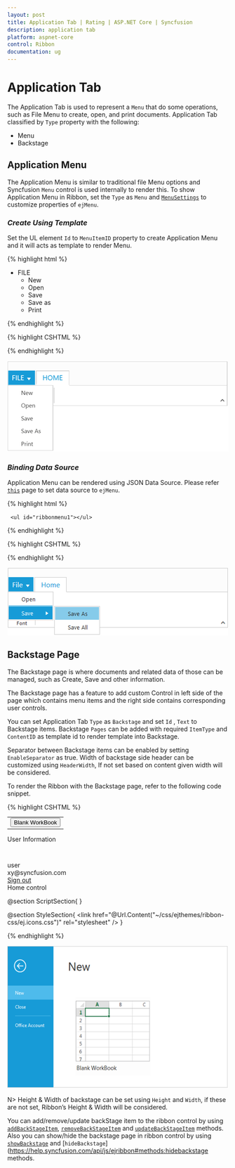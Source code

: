 ```yaml
---
layout: post
title: Application Tab | Rating | ASP.NET Core | Syncfusion
description: application tab
platform: aspnet-core
control: Ribbon
documentation: ug
---
```


# Application Tab 

The Application Tab is used to represent a `Menu` that do some operations, such as File Menu to create, open, and print documents. Application Tab classified by `Type` property with the following:

*	Menu
*	Backstage

## Application Menu

The Application Menu is similar to traditional file Menu options and Syncfusion `Menu` control is used internally to render this. To show Application Menu in Ribbon, set the `Type` as `Menu` and [`MenuSettings`](https://help.syncfusion.com/aspnet-core/menu/getting-started) to customize properties of `ejMenu`.

### _Create Using Template_

Set the UL element `Id` to `MenuItemID` property to create Application Menu and it will acts as template to render Menu.

{% highlight html %}

   <ul id="ribbonmenu">
        <li>
            <a>FILE</a>
            <ul>
                <li><a>New</a></li>
                <li><a>Open</a></li>
                <li><a>Save</a></li>
                <li><a>Save as</a></li>
                <li><a>Print</a></li>
            </ul>
        </li>
   </ul>

{% endhighlight  %}

{% highlight CSHTML %}

  <ej-ribbon id="defaultRibbon" width="500px">
     <e-application-tab type=Menu menu-item-id="ribbonmenu">
        <e-menu-settings open-on-click="true">
        </e-menu-settings>
     </e-application-tab>
     <e-tabs>
          <e-tab id="home" text="HOME">
            <e-groups>
                <e-group text="New" align-type=Rows content-id="Contents" type="custom">
                    <e-content>
                        <e-contents>
                            <e-content-groups>
                                <e-content-group id="new" text="New">
                                    <e-button-settings image-position="ImageTop" content-type="ImageOnly" prefix-icon="e-icon e-ribbon e-print">
                                    </e-button-settings>
                                </e-content-group>
                            </e-content-groups>
                        </e-contents>
                    </e-content>
                </e-group>
            </e-groups>
        </e-tab> 
     </e-tabs>
  </ej-ribbon>
    
{% endhighlight  %}

![](Application-Tab_images/Createusingtemplate_img1.png)

### _Binding Data Source_

Application Menu can be rendered using JSON Data Source. Please refer [`this`](http://help.syncfusion.com/aspnetmvc/menu/data-binding) page to set data source to `ejMenu`.

{% highlight html %}

     <ul id="ribbonmenu1"></ul>
    
{% endhighlight  %}

{% highlight CSHTML %}

  <ej-ribbon id="defaultRibbon" width="500px">
        <e-application-tab type=Menu menu-item-id="ribbonmenu1">
            <e-menu-settings open-on-click="true">
            </e-menu-settings>
        </e-application-tab>
        <e-tabs>
            <e-tab id="home" text="HOME">
                <e-groups>
                    <e-group text="Font">
                        <e-content>
                            <e-contents>
                                <e-content-groups>
                                    <e-content-group id="bold" text="Bold" is-big="true">
                                        <e-button-settings content-type="ImageOnly" prefix-icon="e-icon e-ribbon e-bold">
                                        </e-button-settings>
                                    </e-content-group>
                                </e-content-groups>
                            </e-contents>
                        </e-content>
                    </e-group>
                </e-groups>
            </e-tab>
        </e-tabs>
   </ej-ribbon>

<script type="text/javascript">
		var data = [{
			id: 1,
			text: "File",
			parentId: null
		}, {
			id: 11,
			parentId: 1,
			text: "Open"
		}, {
			id: 12,
			parentId: 1,
			text: "Save"
		}, {
			id: 121,
			parentId: 12,
			text: "Save As"
		}, {
			id: 122,
			parentId: 12,
			text: "Save All"
		}];
		$(function() {
			$("#ribbonmenu1").ejMenu({
				fields: {
					dataSource: data,
					id: "id",
					parentId: "parentId",
					text: "text"
				}
			})
		});
</script>
      
{% endhighlight  %}
 

![](Application-Tab_images/Bindingdatasource_img2.png)

## Backstage Page

The Backstage page is where documents and related data of those can be managed, such as Create, Save and other information.

The Backstage page has a feature to add custom Control in left side of the page which contains menu items and the right side contains corresponding user controls. 

You can set Application Tab `Type` as `Backstage` and set `Id` , `Text` to Backstage items. Backstage `Pages` can be added with required `ItemType` and `ContentID` as template id to render template into Backstage.
  
Separator between Backstage items can be enabled by setting `EnableSeparator` as true. Width of backstage side header can be customized using `HeaderWidth`, If not set based on content given width will be considered.

To render the Ribbon with the Backstage page, refer to the following code snippet. 


{% highlight CSHTML %}

  <ej-ribbon id="defaultRibbon" width="500px">
        <e-application-tab type=Backstage text="FILE">
            <e-backstage-settings text="FILE" height="360" width="600" headerWidth="125">
                <e-pages>
                    <e-page-collection id="new" text="New" content-id="newCon"></e-page-collection>
                    <e-page-collection id="close" text="Close" enable-separator="true" item-type=Button></e-page-collection>
                    <e-page-collection id="account" text="Office Account" content-id="accountCon"></e-page-collection>
                </e-pages>
            </e-backstage-settings>
        </e-application-tab>
        <e-tabs>
            <e-tab id="home" text="HOME">
                <e-groups>
                    <e-group text="New" type="custom" content-id="ribbonContent">
                    </e-group>
                </e-groups>
            </e-tab>
        </e-tabs>
  </ej-ribbon>
    
   <div id="newCon">
        <table>
            <tr>
                <td>
                    <button id="btn1" class="e-bsnewbtnstyle">Blank WorkBook</button>
                </td>
            </tr>
        </table>
   </div>
   <div id="accountCon">
        <div class="e-userDiv">
            <span>User Information</span>
            <div>
                <div class="e-accuser e-newpageicon"></div>
                <div class="e-userCon">
                    <div>user</div>
                    <div>xy@syncfusion.com</div>
                </div>
            </div>
        </div>
        <a href="#">Sign out</a>
   </div>
   <div id="ribbonContent">Home control</div>
        
   @section ScriptSection{
     <script>
        $("#btn1").ejButton({
           size: "large",
           height: 200,
           width: 205,
           contentType: "textandimage",
           imagePosition: "imagetop",
           prefixIcon: "e-icon e-blank e-infopageicon"
         });
     </script>
   }
    
   @section StyleSection{
     <link href="@Url.Content("~/css/ejthemes/ribbon-css/ej.icons.css")" rel="stylesheet" />
     <style>
        .e-accuser {
             background-image: url('../css/ejthemes/common-images/ribbon/user.jpg');
        }
        .e-blank {
            background-image: url('../css/ejthemes/common-images/ribbon/blank.png');   
        }
        .e-infopageicon {
            background-repeat: no-repeat;
            height: 150px;
            width: 198px;
        }
        .e-newpageicon {
            background-repeat: no-repeat;
            height: 42px;
            width: 42px;
        }
        .e-bspagestyle {
            line-height: 0;
            font-size: 30px;
        }
        .e-ribbon .e-ribbonbackstagepage .e-bsnewbtnstyle {
            color: #212121;
            background: #fdfdfd;
            margin: 20px;
        }
     </style>
     }
    
{% endhighlight  %}

![](Application-Tab_images/backstagepage_img3.png)

N> Height & Width of backstage can be set using `Height` and `Width`, if these are not set, Ribbon’s Height & Width will be considered.

You can add/remove/update backStage item to the ribbon control by using [`addBackStageItem`](https://help.syncfusion.com/api/js/ejribbon#methods:addbackstageitem), [`removeBackStageItem`](https://help.syncfusion.com/api/js/ejribbon#methods:removebackstageitem) and [`updateBackStageItem`](https://help.syncfusion.com/api/js/ejribbon#methods:updatebackstageitem) methods. Also you can show/hide the backstage page in ribbon control by using [`showBackstage`](https://help.syncfusion.com/api/js/ejribbon#methods:showbackstage) and [`hideBackstage`](https://help.syncfusion.com/api/js/ejribbon#methods:hidebackstage methods.
